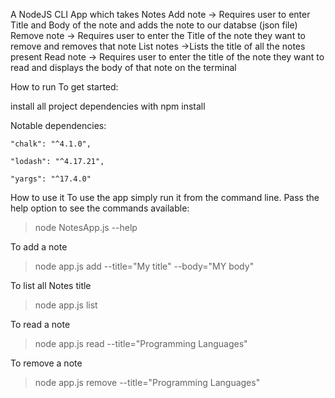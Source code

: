 A NodeJS CLI App which takes Notes
Add note -> Requires user to enter Title and Body of the note and adds the note to our databse (json file)
Remove note -> Requires user to enter the Title of the note they want to remove and removes that note
List notes ->Lists the title of all the notes present
Read note -> Requires user to enter the title of the note they want to read and displays the body of that note on the terminal


How to run
To get started:

install all project dependencies with npm install

Notable dependencies:

    "chalk": "^4.1.0",
    
    "lodash": "^4.17.21",
   
    "yargs": "^17.4.0"
    


How to use it
To use the app simply run it from the command line. Pass the help option to see the commands available:
> node NotesApp.js --help

To add a note
> node app.js add --title="My title" --body="MY body"

To list all Notes title
> node app.js list

To read a note
> node app.js read --title="Programming Languages"

To remove a note
> node app.js remove --title="Programming Languages"
